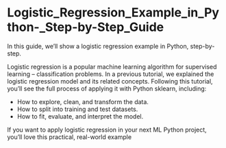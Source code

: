 # Logistic_Regression_Example_in_Python-_Step-by-Step_Guide

In this guide, we’ll show a logistic regression example in Python, step-by-step.

Logistic regression is a popular machine learning algorithm for supervised learning – classification problems. In a previous tutorial, we explained the logistic regression model and its related concepts. Following this tutorial, you’ll see the full process of applying it with Python sklearn, including:
- How to explore, clean, and transform the data.
- How to split into training and test datasets.
- How to fit, evaluate, and interpret the model.

If you want to apply logistic regression in your next ML Python project, you’ll love this practical, real-world example
